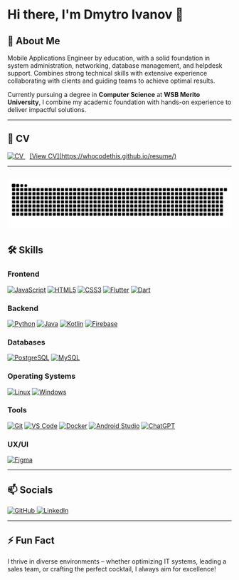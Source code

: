 # Hi there, I'm Dmytro Ivanov 👋

## 🚀 About Me

Mobile Applications Engineer by education, with a solid foundation in system administration, networking, database management, and helpdesk support. Combines strong technical skills with extensive experience collaborating with clients and guiding teams to achieve optimal results.

Currently pursuing a degree in **Computer Science** at **WSB Merito University**, I combine my academic foundation with hands-on experience to deliver impactful solutions.

---

## 📝 CV

<p align="left">
<a href="https://whocodethis.github.io/resume/" target="_blank" rel="noreferrer">
<img src="https://img.icons8.com/?size=100&id=R9cokz2UAdyo&format=png&color=000000" width="36" height="36" alt="CV" />
</a>
<a href="https://whocodethis.github.io/resume/" target="_blank" rel="noreferrer" style="margin-left: 10px;">[View CV](https://whocodethis.github.io/resume/)</a>
</p>

---
![snake gif](https://github.com/WhoCodeThis/WhoCodeThis/blob/output/github-snake-dark.svg)
---

## 🛠️ Skills

### **Frontend**
<p align="left">
<a href="https://developer.mozilla.org/en-US/docs/Web/JavaScript" target="_blank" rel="noreferrer"><img src="https://img.icons8.com/color/48/000000/javascript--v1.png" width="36" height="36" alt="JavaScript" /></a>
<a href="https://developer.mozilla.org/en-US/docs/Glossary/HTML5" target="_blank" rel="noreferrer"><img src="https://img.icons8.com/color/48/000000/html-5--v1.png" width="36" height="36" alt="HTML5" /></a>
<a href="https://www.w3.org/TR/CSS/#css" target="_blank" rel="noreferrer"><img src="https://img.icons8.com/color/48/000000/css3.png" width="36" height="36" alt="CSS3" /></a>
<a href="https://flutter.dev/" target="_blank" rel="noreferrer"><img src="https://img.icons8.com/color/48/000000/flutter.png" width="36" height="36" alt="Flutter" /></a>
<a href="https://dart.dev/" target="_blank" rel="noreferrer"><img src="https://img.icons8.com/color/48/000000/dart.png" width="36" height="36" alt="Dart" /></a>
</p>

### **Backend**
<p align="left">
<a href="https://www.python.org/" target="_blank" rel="noreferrer"><img src="https://img.icons8.com/color/48/000000/python--v1.png" width="36" height="36" alt="Python" /></a>
<a href="https://www.oracle.com/java/" target="_blank" rel="noreferrer"><img src="https://img.icons8.com/color/48/000000/java-coffee-cup-logo--v1.png" width="36" height="36" alt="Java" /></a>
<a href="https://kotlinlang.org/" target="_blank" rel="noreferrer"><img src="https://img.icons8.com/color/48/000000/kotlin.png" width="36" height="36" alt="Kotlin" /></a>
<a href="https://firebase.google.com/" target="_blank" rel="noreferrer"><img src="https://img.icons8.com/color/48/000000/firebase.png" width="36" height="36" alt="Firebase" /></a>
</p>

### **Databases**
<p align="left">
<a href="https://www.postgresql.org/" target="_blank" rel="noreferrer"><img src="https://img.icons8.com/?size=100&id=38561&format=png&color=000000" width="36" height="36" alt="PostgreSQL" /></a>
<a href="https://www.mysql.com/" target="_blank" rel="noreferrer"><img src="https://img.icons8.com/color/48/000000/mysql-logo.png" width="36" height="36" alt="MySQL" /></a>
</p>

### **Operating Systems**
<p align="left">
<a href="https://www.linux.org" target="_blank" rel="noreferrer"><img src="https://img.icons8.com/color/48/000000/linux.png" width="36" height="36" alt="Linux" /></a>
<a href="https://www.microsoft.com/en-us/windows" target="_blank" rel="noreferrer"><img src="https://img.icons8.com/color/48/000000/windows-10.png" width="36" height="36" alt="Windows" /></a>
</p>

### **Tools**
<p align="left">
<a href="https://git-scm.com/" target="_blank" rel="noreferrer"><img src="https://img.icons8.com/color/48/000000/git.png" width="36" height="36" alt="Git" /></a>
<a href="https://code.visualstudio.com/" target="_blank" rel="noreferrer"><img src="https://img.icons8.com/color/48/000000/visual-studio-code-2019.png" width="36" height="36" alt="VS Code" /></a>
<a href="https://www.docker.com/" target="_blank" rel="noreferrer"><img src="https://img.icons8.com/color/48/000000/docker.png" width="36" height="36" alt="Docker" /></a>
<a href="https://developer.android.com/studio" target="_blank" rel="noreferrer"><img src="https://img.icons8.com/color/48/000000/android-studio--v2.png" width="36" height="36" alt="Android Studio" /></a>
<a href="https://openai.com/chatgpt" target="_blank" rel="noreferrer"><img src="https://img.icons8.com/color/48/000000/chatgpt.png" width="36" height="36" alt="ChatGPT" /></a>
</p>

### **UX/UI**
<p align="left">
<a href="https://www.figma.com/" target="_blank" rel="noreferrer"><img src="https://img.icons8.com/color/48/000000/figma--v1.png" width="36" height="36" alt="Figma" /></a>
</p>

---
<!--
## 📘 Education

- **WSB Merito University**\
  *Mobile Applications Engineer, Computer Science* (2020.10 – Present)
- **Physical-Mathematical Lyceum**\
  Secondary Education (2016.09 – 2020.06)


---
-->
<!--
## 🌍 Languages

- English – B2+
- Polish – B2+
- Russian – Native
- Ukrainian – Native
- Spanish – Beginner

---
-->
## 📫 Socials

<p align="left">
<a href="https://github.com/WhoCodeThis" target="_blank" rel="noreferrer"> 
<img src="https://img.icons8.com/?size=100&id=AZOZNnY73haj&format=png&color=000000" width="32" height="32" alt="GitHub" />
</a> 
<a href="https://www.linkedin.com/in/whocodethis" target="_blank" rel="noreferrer"> 
<img src="https://img.icons8.com/ios-filled/50/0072b1/linkedin.png" width="32" height="32" alt="LinkedIn" />
</a>
</p>

---

## ⚡ Fun Fact

I thrive in diverse environments – whether optimizing IT systems, leading a sales team, or crafting the perfect cocktail, I always aim for excellence!
